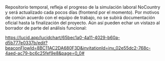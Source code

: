 Repositorio temporal, refleja el progreso de la simulación laboral NoCountry y será actualizado cada pocos días (frontend por el momento).
Por motivos de común acuerdo con el equipo de trabajo, no se subirá documentación oficial hasta la finalización del proyecto.
Aún así pueden echar un vistazo al borrador de parte del análisis funcional: 

https://lucid.app/lucidchart/65bec1a0-4a11-4029-b60a-d5b777e0337b/edit?beaconFlowId=8BC11AC2DA680F3D&invitationId=inv_02e55dc2-768c-4aed-ac79-bc6c25fef9e8&page=0_0#

